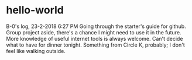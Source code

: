 # hello-world

B-0's log, 23-2-2018 6:27 PM
Going through the starter's guide for github. Group project aside, there's a chance I might need to use it in the future.
More knowledge of useful internet tools is always welcome.
Can't decide what to have for dinner tonight. Something from Circle K, probably; I don't feel like walking outside.
